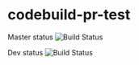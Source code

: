 # codebuild-pr-test

Master status
![Build Status](https://codebuild.us-west-2.amazonaws.com/badges?uuid=eyJlbmNyeXB0ZWREYXRhIjoiU1ljME12WFg5cExxYkZ1WWg3aExKS2tIb1pPTFAvbmRIbWcyc29PQlRBSkd6RHJwcnNhOER6UjFRdjczSU44Qk81L0h4NXdGRWZxNDNsUnVQc2FsRExZPSIsIml2UGFyYW1ldGVyU3BlYyI6ImdvVVJMa3NNb0lSSm5XcUkiLCJtYXRlcmlhbFNldFNlcmlhbCI6MX0%3D&branch=master)

Dev status
![Build Status](https://codebuild.us-west-2.amazonaws.com/badges?uuid=eyJlbmNyeXB0ZWREYXRhIjoiU1ljME12WFg5cExxYkZ1WWg3aExKS2tIb1pPTFAvbmRIbWcyc29PQlRBSkd6RHJwcnNhOER6UjFRdjczSU44Qk81L0h4NXdGRWZxNDNsUnVQc2FsRExZPSIsIml2UGFyYW1ldGVyU3BlYyI6ImdvVVJMa3NNb0lSSm5XcUkiLCJtYXRlcmlhbFNldFNlcmlhbCI6MX0%3D&branch=dev)

